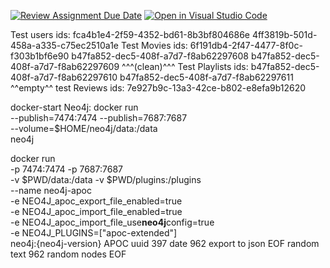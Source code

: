 [![Review Assignment Due Date](https://classroom.github.com/assets/deadline-readme-button-24ddc0f5d75046c5622901739e7c5dd533143b0c8e959d652212380cedb1ea36.svg)](https://classroom.github.com/a/wLNuUf9n)
[![Open in Visual Studio Code](https://classroom.github.com/assets/open-in-vscode-718a45dd9cf7e7f842a935f5ebbe5719a5e09af4491e668f4dbf3b35d5cca122.svg)](https://classroom.github.com/online_ide?assignment_repo_id=12184218&assignment_repo_type=AssignmentRepo)

Test users ids:
fca4b1e4-2f59-4352-bd61-8b3bf804686e
4ff3819b-501d-458a-a335-c75ec2510a1e
Test Movies ids:
6f191db4-2f47-4477-8f0c-f303b1bf6e90
b47fa852-dec5-408f-a7d7-f8ab62297608
b47fa852-dec5-408f-a7d7-f8ab62297609
^^^(clean)^^^
Test Playlists ids:
b47fa852-dec5-408f-a7d7-f8ab62297610
b47fa852-dec5-408f-a7d7-f8ab62297611
^^empty^^
test Reviews ids:
7e927b9c-13a3-42ce-b802-e8efa9b12620

docker-start Neo4j:
docker run \
 --publish=7474:7474 --publish=7687:7687 \
 --volume=$HOME/neo4j/data:/data \
 neo4j

docker run \
 -p 7474:7474 -p 7687:7687 \
 -v $PWD/data:/data -v $PWD/plugins:/plugins \
 --name neo4j-apoc \
 -e NEO4J_apoc_export_file_enabled=true \
 -e NEO4J_apoc_import_file_enabled=true \
 -e NEO4J_apoc_import_file_use**neo4j**config=true \
 -e NEO4J_PLUGINS=\[\"apoc-extended\"\] \
 neo4j:{neo4j-version}
APOC
uuid 397
date 962
export to json EOF
random text 962
random nodes EOF
